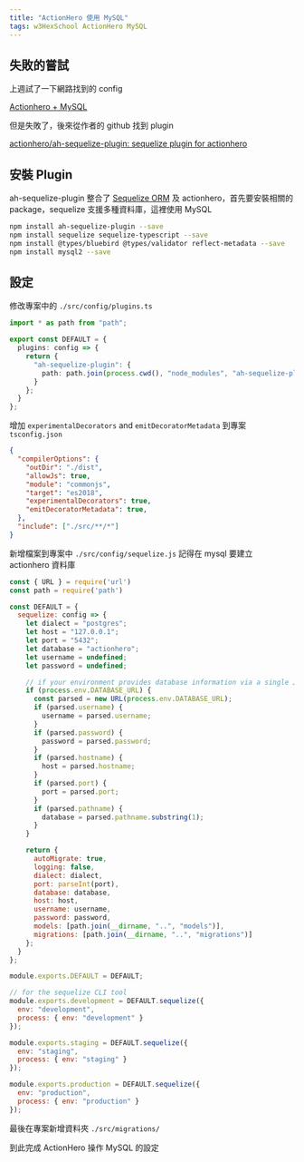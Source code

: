 ```yaml
---
title: "ActionHero 使用 MySQL"
tags: w3HexSchool ActionHero MySQL
---
```


## 失敗的嘗試

上週試了一下網路找到的 config

[Actionhero + MySQL](https://gist.github.com/evantahler/801a07085f230fa7f55d)

但是失敗了，後來從作者的 github 找到 plugin

[actionhero/ah-sequelize-plugin: sequelize plugin for actionhero](https://github.com/actionhero/ah-sequelize-plugin)

## 安裝 Plugin

ah-sequelize-plugin 整合了 [Sequelize ORM](https://sequelize.org/) 及 actionhero，首先要安裝相關的 package，sequelize 支援多種資料庫，這裡使用 MySQL

```bash
npm install ah-sequelize-plugin --save
npm install sequelize sequelize-typescript --save
npm install @types/bluebird @types/validator reflect-metadata --save
npm install mysql2 --save
```

## 設定

修改專案中的 ```./src/config/plugins.ts```

```ts
import * as path from "path";

export const DEFAULT = {
  plugins: config => {
    return {
      "ah-sequelize-plugin": {
        path: path.join(process.cwd(), "node_modules", "ah-sequelize-plugin")
      }
    };
  }
};
```

增加 ```experimentalDecorators``` and ```emitDecoratorMetadata``` 到專案 ```tsconfig.json```
```json
{
  "compilerOptions": {
    "outDir": "./dist",
    "allowJs": true,
    "module": "commonjs",
    "target": "es2018",
    "experimentalDecorators": true,
    "emitDecoratorMetadata": true,
  },
  "include": ["./src/**/*"]
}
```

新增檔案到專案中 ```./src/config/sequelize.js```
記得在 mysql 要建立 actionhero 資料庫

```js
const { URL } = require('url')
const path = require('path')

const DEFAULT = {
  sequelize: config => {
    let dialect = "postgres";
    let host = "127.0.0.1";
    let port = "5432";
    let database = "actionhero";
    let username = undefined;
    let password = undefined;

    // if your environment provides database information via a single JDBC-style URL like mysql://username:password@hostname:port/default_schema
    if (process.env.DATABASE_URL) {
      const parsed = new URL(process.env.DATABASE_URL);
      if (parsed.username) {
        username = parsed.username;
      }
      if (parsed.password) {
        password = parsed.password;
      }
      if (parsed.hostname) {
        host = parsed.hostname;
      }
      if (parsed.port) {
        port = parsed.port;
      }
      if (parsed.pathname) {
        database = parsed.pathname.substring(1);
      }
    }

    return {
      autoMigrate: true,
      logging: false,
      dialect: dialect,
      port: parseInt(port),
      database: database,
      host: host,
      username: username,
      password: password,
      models: [path.join(__dirname, "..", "models")],
      migrations: [path.join(__dirname, "..", "migrations")]
    };
  }
};

module.exports.DEFAULT = DEFAULT;

// for the sequelize CLI tool
module.exports.development = DEFAULT.sequelize({
  env: "development",
  process: { env: "development" }
});

module.exports.staging = DEFAULT.sequelize({
  env: "staging",
  process: { env: "staging" }
});

module.exports.production = DEFAULT.sequelize({
  env: "production",
  process: { env: "production" }
});
```

最後在專案新增資料夾 ```./src/migrations/```

到此完成 ActionHero 操作 MySQL 的設定
